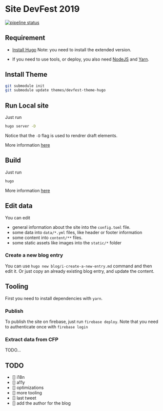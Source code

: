 # Site DevFest 2019

[![pipeline status](https://gitlab.com/devfest-toulouse/site-devfest-2019/badges/develop/pipeline.svg)](https://gitlab.com/devfest-toulouse/site-devfest-2019/commits/develop)

## Requirement

* [Install Hugo](https://gohugo.io/getting-started/installing/)
  Note: you need to install the extended version.

* If you need to use tools, or deploy, you also need [NodeJS](https://nodejs.org/en/) and [Yarn](https://yarnpkg.com/lang/en/docs/install).

## Install Theme

```bash
git submodule init
git submodule update themes/devfest-theme-hugo
```

## Run Local site

Just run

```bash
hugo server -D
```

Notice that the `-D` flag is used to rendrer draft elements.

More information [here](https://gohugo.io/commands/hugo_server/)

## Build

Just run

```bash
hugo
```

More information [here](https://gohugo.io/commands/hugo/)

## Edit data

You can edit

* general information about the site into the `config.toml` file.
* some data into `data/*.yml` files, like header or footer information
* some content into `content/**` files.
* some static assets like images into the `static/*` folder

### Create a new blog entry

You can use `hugo new blog/i-create-a-new-entry.md` command and then edit it.
Or just copy an already existing blog entry, and update the content.

## Tooling

First you need to install dependencies with `yarn`.

### Publish

To publish the site on firebase, just run `firebase deploy`.
Note that you need to authenticate once with `firebase login`

### Extract data from CFP

TODO...

## TODO

* [] i18n
* [] a11y
* [] optimizations
* [] more tooling
* [] last tweet
* [] add the author for the blog